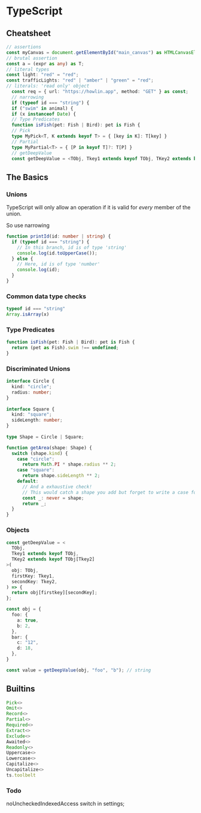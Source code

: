 
TypeScript
==========


Cheatsheet
----------
```typescript
// assertions
const myCanvas = document.getElementById("main_canvas") as HTMLCanvasElement;
// brutal assertion
const a = (expr as any) as T;
// literal types
const light: "red" = "red";
const trafficLights: "red" | "amber" | "green" = "red";
// literals: 'read only' object
  const req = { url: "https://howlin.app", method: "GET" } as const;
  // narrowing
  if (typeof id === "string") {
  if ("swim" in animal) {
  if (x instanceof Date) {
  // Type Predicates
  function isFish(pet: Fish | Bird): pet is Fish {
  // Pick
  type MyPick<T, K extends keyof T> = { [key in K]: T[key] }
  // Partial
  type MyPartial<T> = { [P in keyof T]?: T[P] }
  // getDeepValue
  const getDeepValue = <TObj, Tkey1 extends keyof TObj, TKey2 extends keyof TObj[Tkey2]>
  ```

  The Basics
  ----------

  ### Unions

  TypeScript will only allow an operation if it is valid for _every_ member of the union.

So use narrowing
```typescript
function printId(id: number | string) {
  if (typeof id === "string") {
    // In this branch, id is of type 'string'
    console.log(id.toUpperCase());
  } else {
    // Here, id is of type 'number'
    console.log(id);
  }
}
```
### Common data type checks
```typescript
typeof id === "string"
Array.isArray(x)
```

### Type Predicates

```typescript
function isFish(pet: Fish | Bird): pet is Fish {
  return (pet as Fish).swim !== undefined;
}
```
### Discriminated Unions

```typescript
interface Circle {
  kind: "circle";
  radius: number;
}
 
interface Square {
  kind: "square";
  sideLength: number;
}
 
type Shape = Circle | Square;

function getArea(shape: Shape) {
  switch (shape.kind) {
    case "circle":
      return Math.PI * shape.radius ** 2;
    case "square":
      return shape.sideLength ** 2;
    default:
      // And a exhaustive check!
      // This would catch a shape you add but forget to write a case for!
      const _: never = shape;
      return _;
  }
}
```

### Objects

```typescript
const getDeepValue = <
  TObj,
  Tkey1 extends keyof TObj,
  TKey2 extends keyof TObj[Tkey2]
>(
  obj: TObj,
  firstKey: Tkey1,
  secondKey: Tkey2,
) => {
  return obj[firstkey][secondKey];
};

const obj = {
  foo: {
    a: true,
    b: 2,
  },
  bar: {
    c: "12",
    d: 18,
  },
}

const value = getDeepValue(obj, "foo", "b"); // string
```

Builtins
--------

```typescript
Pick<>
Omit<>
Record<>
Partial<>
Required<>
Extract<>
Exclude<>
Awaited<>
Readonly<>
Uppercase<>
Lowercase<>
Capitalize<>
Uncapitalize<>
ts.toolbelt
```

### Todo
noUncheckedIndexedAccess switch in settings;
